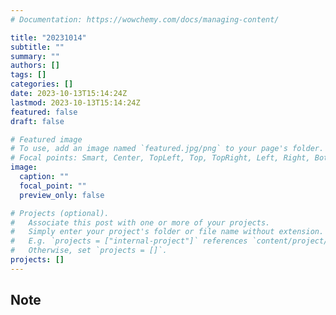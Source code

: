```yaml
---
# Documentation: https://wowchemy.com/docs/managing-content/

title: "20231014"
subtitle: ""
summary: ""
authors: []
tags: []
categories: []
date: 2023-10-13T15:14:24Z
lastmod: 2023-10-13T15:14:24Z
featured: false
draft: false

# Featured image
# To use, add an image named `featured.jpg/png` to your page's folder.
# Focal points: Smart, Center, TopLeft, Top, TopRight, Left, Right, BottomLeft, Bottom, BottomRight.
image:
  caption: ""
  focal_point: ""
  preview_only: false

# Projects (optional).
#   Associate this post with one or more of your projects.
#   Simply enter your project's folder or file name without extension.
#   E.g. `projects = ["internal-project"]` references `content/project/deep-learning/index.md`.
#   Otherwise, set `projects = []`.
projects: []
---
```


## Note


